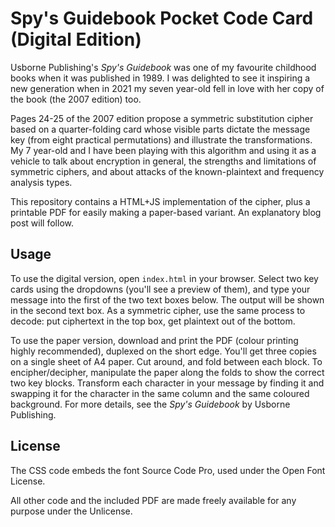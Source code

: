 # Spy's Guidebook Pocket Code Card (Digital Edition)

Usborne Publishing's _Spy's Guidebook_ was one of my favourite childhood books when it was published in 1989. I was delighted to see it inspiring a new generation when in 2021 my seven year-old fell in love with her copy of the book (the 2007 edition) too.

Pages 24-25 of the 2007 edition propose a symmetric substitution cipher based on a quarter-folding card whose visible parts dictate the message key (from eight practical permutations) and illustrate the transformations. My 7 year-old and I have been playing with this algorithm and using it as a vehicle to talk about encryption in general, the strengths and limitations of symmetric ciphers, and about attacks of the known-plaintext and frequency analysis types.

This repository contains a HTML+JS implementation of the cipher, plus a printable PDF for easily making a paper-based variant. An explanatory blog post will follow.

## Usage

To use the digital version, open `index.html` in your browser. Select two key cards using the dropdowns (you'll see a preview of them), and type your message into the first of the two text boxes below. The output will be shown in the second text box. As a symmetric cipher, use the same process to decode: put ciphertext in the top box, get plaintext out of the bottom.

To use the paper version, download and print the PDF (colour printing highly recommended), duplexed on the short edge. You'll get three copies on a single sheet of A4 paper. Cut around, and fold between each block. To encipher/decipher, manipulate the paper along the folds to show the correct two key blocks. Transform each character in your message by finding it and swapping it for the character in the same column and the same coloured background. For more details, see the _Spy's Guidebook_ by Usborne Publishing.

## License

The CSS code embeds the font Source Code Pro, used under the Open Font License.

All other code and the included PDF are made freely available for any purpose under the Unlicense.
